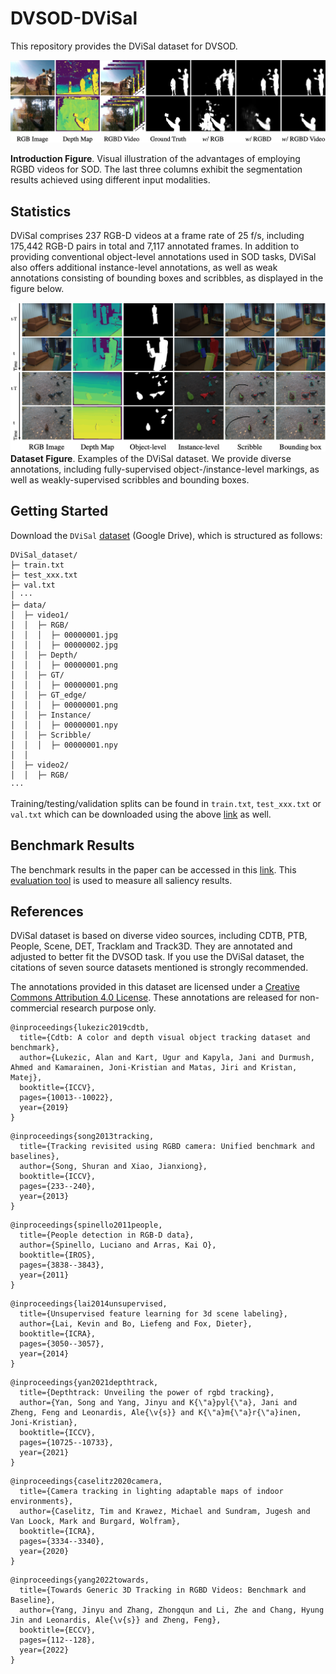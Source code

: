 # DVSOD-DViSal
This repository provides the DViSal dataset for DVSOD.

![avatar](https://github.com/DVSOD/DVSOD-DViSal/blob/main/introduction.png)  

**Introduction Figure**. Visual illustration of the advantages of employing RGBD videos for SOD. The last three columns exhibit the segmentation results achieved using different input modalities.

## Statistics

DViSal comprises 237 RGB-D videos at a frame rate of 25 f/s, including 175,442 RGB-D pairs in total and 7,117 annotated frames. In addition to providing conventional object-level annotations used in SOD tasks, DViSal also offers additional instance-level annotations, as well as weak annotations consisting of bounding boxes and scribbles, as displayed in the figure below.

![avatar](https://github.com/DVSOD/DVSOD-DViSal/blob/main/dataset.png)
**Dataset Figure**. Examples of the DViSal dataset. We provide diverse annotations, including fully-supervised object-/instance-level markings, as well as weakly-supervised scribbles and bounding boxes.

## Getting Started

Download the `DViSal` [dataset](https://github.com/DVSOD/DVSOD-DViSal) (Google Drive), which is structured as follows:

```
DViSal_dataset/
├─ train.txt
├─ test_xxx.txt
├─ val.txt
│ ···
├─ data/
│  ├─ video1/
│  │  ├─ RGB/
│  │  │  ├─ 00000001.jpg
│  │  │  ├─ 00000002.jpg
│  │  ├─ Depth/
│  │  │  ├─ 00000001.png
│  │  ├─ GT/
│  │  │  ├─ 00000001.png
│  │  ├─ GT_edge/
│  │  │  ├─ 00000001.png
│  │  ├─ Instance/
│  │  │  ├─ 00000001.npy
│  │  ├─ Scribble/
│  │  │  ├─ 00000001.npy
│  │
│  ├─ video2/
│  │  ├─ RGB/
···
```

Training/testing/validation splits can be found in `train.txt`, `test_xxx.txt` or `val.txt` which can be downloaded using the above [link](xxx) as well.

## Benchmark Results

The benchmark results in the paper can be accessed in this [link](https://drive.google.com/file/d/1WH6WLkRmnFaybgtS8vgWXnIwZ52xBqnQ/view?usp=sharing). This [evaluation tool](https://github.com/DVSOD/DVSOD-Evaluation) is used to measure all saliency results.

## References

DViSal dataset is based on diverse video sources, including CDTB, PTB, People, Scene, DET, Tracklam and Track3D. They are annotated and adjusted to better fit the DVSOD task. If you use the DViSal dataset, the citations of seven source datasets mentioned is strongly recommended.

The annotations provided in this dataset are licensed under a [Creative Commons Attribution 4.0 License](https://creativecommons.org/licenses/by-sa/4.0/). These annotations are released for non-commercial research purpose only.

```
@inproceedings{lukezic2019cdtb,
  title={Cdtb: A color and depth visual object tracking dataset and benchmark},
  author={Lukezic, Alan and Kart, Ugur and Kapyla, Jani and Durmush, Ahmed and Kamarainen, Joni-Kristian and Matas, Jiri and Kristan, Matej},
  booktitle={ICCV},
  pages={10013--10022},
  year={2019}
}
```
```
@inproceedings{song2013tracking,
  title={Tracking revisited using RGBD camera: Unified benchmark and baselines},
  author={Song, Shuran and Xiao, Jianxiong},
  booktitle={ICCV},
  pages={233--240},
  year={2013}
}
```
```
@inproceedings{spinello2011people,
  title={People detection in RGB-D data},
  author={Spinello, Luciano and Arras, Kai O},
  booktitle={IROS},
  pages={3838--3843},
  year={2011}
}
```
```
@inproceedings{lai2014unsupervised,
  title={Unsupervised feature learning for 3d scene labeling},
  author={Lai, Kevin and Bo, Liefeng and Fox, Dieter},
  booktitle={ICRA},
  pages={3050--3057},
  year={2014}
}
```
```
@inproceedings{yan2021depthtrack,
  title={Depthtrack: Unveiling the power of rgbd tracking},
  author={Yan, Song and Yang, Jinyu and K{\"a}pyl{\"a}, Jani and Zheng, Feng and Leonardis, Ale{\v{s}} and K{\"a}m{\"a}r{\"a}inen, Joni-Kristian},
  booktitle={ICCV},
  pages={10725--10733},
  year={2021}
}
```
```
@inproceedings{caselitz2020camera,
  title={Camera tracking in lighting adaptable maps of indoor environments},
  author={Caselitz, Tim and Krawez, Michael and Sundram, Jugesh and Van Loock, Mark and Burgard, Wolfram},
  booktitle={ICRA},
  pages={3334--3340},
  year={2020}
}
```
```
@inproceedings{yang2022towards,
  title={Towards Generic 3D Tracking in RGBD Videos: Benchmark and Baseline},
  author={Yang, Jinyu and Zhang, Zhongqun and Li, Zhe and Chang, Hyung Jin and Leonardis, Ale{\v{s}} and Zheng, Feng},
  booktitle={ECCV},
  pages={112--128},
  year={2022}
}
```
